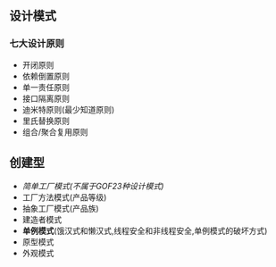 ## 设计模式
### 七大设计原则
* 开闭原则
* 依赖倒置原则
* 单一责任原则
* 接口隔离原则
* 迪米特原则(最少知道原则)
* 里氏替换原则
* 组合/聚合复用原则

## 创建型
* _简单工厂模式(不属于GOF23种设计模式)_
* 工厂方法模式(产品等级)
* 抽象工厂模式(产品族)
* 建造者模式
* **单例模式**(饿汉式和懒汉式,线程安全和非线程安全,单例模式的破坏方式)
* 原型模式
* 外观模式

